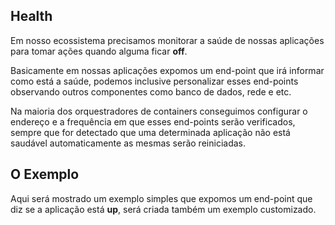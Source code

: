 ## Health

Em nosso ecossistema precisamos monitorar a saúde de nossas aplicações para tomar ações quando alguma ficar **off**.

Basicamente em nossas aplicações expomos um end-point que irá informar como está a saúde, podemos inclusive personalizar esses end-points observando outros componentes como banco de dados, rede e etc.

Na maioria dos orquestradores de containers conseguimos configurar o endereço e a frequência em que esses end-points serão verificados, sempre que for detectado que uma determinada aplicação não está saudável automaticamente as mesmas serão reiniciadas.

## O Exemplo

Aqui será mostrado um exemplo simples que expomos um end-point que diz se a aplicação está **up**, será criada também um exemplo customizado.
